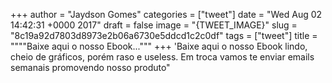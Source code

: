 
+++
author = "Jaydson Gomes"
categories = ["tweet"]
date = "Wed Aug 02 14:42:31 +0000 2017"
draft = false
image = "{TWEET_IMAGE}"
slug = "8c19a92d7803d8973e2b06a6730e5ddcd1c2c0df"
tags = ["tweet"]
title = """"Baixe aqui o nosso Ebook..."""
+++
'Baixe aqui o nosso Ebook lindo, cheio de gráficos, porém raso e useless. Em troca vamos te enviar emails semanais promovendo nosso produto"
